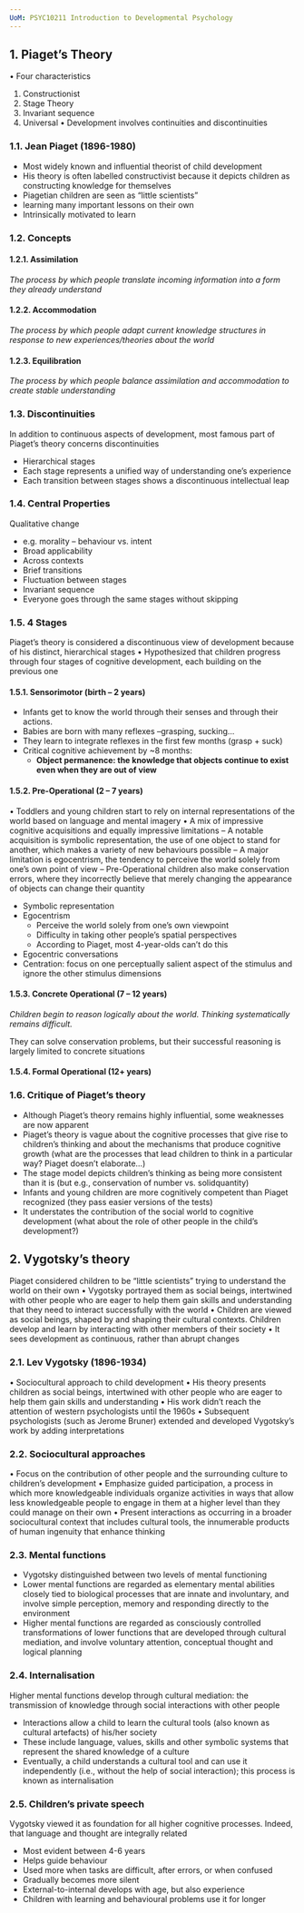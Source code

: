 ```yaml
---
UoM: PSYC10211 Introduction to Developmental Psychology
---
```

## 1. Piaget’s Theory

• Four characteristics
1. Constructionist
2. Stage Theory
3. Invariant sequence
4. Universal
• Development involves continuities and
discontinuities

### 1.1. Jean Piaget (1896-1980)
- Most widely known and influential theorist of child development 
- His theory is often labelled constructivist because it depicts children as constructing knowledge
for themselves 
- Piagetian children are seen as “little scientists”
- learning many important lessons on their own
- Intrinsically motivated to learn

### 1.2. Concepts
#### 1.2.1. Assimilation

*The process by which people translate incoming information into a form they already understand*

#### 1.2.2. Accommodation

*The process by which people adapt current knowledge structures in response to new experiences/theories about the world*

#### 1.2.3. Equilibration

*The process by which people balance assimilation and accommodation to create stable understanding*

### 1.3. Discontinuities

In addition to continuous aspects of development, most famous part of Piaget’s theory concerns discontinuities
- Hierarchical stages
- Each stage represents a unified way of understanding one’s experience
- Each transition between stages shows a discontinuous intellectual leap

### 1.4. Central Properties

Qualitative change
- e.g. morality – behaviour vs. intent
- Broad applicability
- Across contexts
- Brief transitions
- Fluctuation between stages
- Invariant sequence
- Everyone goes through the same stages without skipping

### 1.5. 4 Stages

Piaget’s theory is considered a discontinuous view of
development because of his distinct, hierarchical
stages
• Hypothesized that children progress through four
stages of cognitive development, each building on
the previous one

#### 1.5.1. Sensorimotor (birth – 2 years)

- Infants get to know the world through their senses and through their actions.
- Babies are born with many reflexes –grasping, sucking…
- They learn to integrate reflexes in the first few months (grasp + suck)
- Critical cognitive achievement by ~8 months: 
	- **Object permanence: the knowledge that objects continue to exist even when they are out of view**

#### 1.5.2. Pre-Operational (2 – 7 years)

• Toddlers and young children start to
rely on internal representations of the
world based on language and mental imagery
• A mix of impressive cognitive acquisitions and equally
impressive limitations
– A notable acquisition is symbolic representation, the use of one object
to stand for another, which makes a variety of new behaviours possible
– A major limitation is egocentrism, the tendency to perceive the world
solely from one’s own point of view
– Pre-Operational children also make conservation errors, where they
incorrectly believe that merely changing the appearance of objects can
change their quantity

- Symbolic representation
- Egocentrism
	- Perceive the world solely from one’s own viewpoint
	- Difficulty in taking other people’s spatial perspectives
	- According to Piaget, most 4-year-olds can’t do this
- Egocentric conversations
- Centration: focus on one perceptually salient aspect of the stimulus and ignore the other stimulus dimensions

#### 1.5.3. Concrete Operational (7 – 12 years)

*Children begin to reason logically about the world. Thinking systematically remains difficult.*

They can solve conservation problems, but their successful reasoning is largely limited to concrete situations

#### 1.5.4. Formal Operational (12+ years)

### 1.6. Critique of Piaget’s theory
- Although Piaget’s theory remains highly influential, some
weaknesses are now apparent
- Piaget’s theory is vague about the cognitive processes that give
rise to children’s thinking and about the mechanisms that
produce cognitive growth (what are the processes that lead
children to think in a particular way? Piaget doesn’t elaborate…)
- The stage model depicts children’s thinking as being more
consistent than it is (but e.g., conservation of number vs. solidquantity)
- Infants and young children are more cognitively competent than
Piaget recognized (they pass easier versions of the tests)
- It understates the contribution of the social world to cognitive
development (what about the role of other people in the child’s
development?)

## 2. Vygotsky’s theory

Piaget considered children to be “little
scientists” trying to understand the
world on their own
• Vygotsky portrayed them as social beings,
intertwined with other people who are eager to
help them gain skills and understanding that
they need to interact successfully with the
world
• Children are viewed as social beings, shaped by and shaping
their cultural contexts. Children develop and learn by
interacting with other members of their society
• It sees development as continuous, rather than abrupt changes

### 2.1. Lev Vygotsky (1896-1934)
• Sociocultural approach to child
development
• His theory presents children as social
beings, intertwined with other people
who are eager to help them gain skills
and understanding
• His work didn’t reach the attention of
western psychologists until the 1960s
• Subsequent psychologists (such as
Jerome Bruner) extended and developed
Vygotsky’s work by adding
interpretations

### 2.2. Sociocultural approaches
• Focus on the contribution of other people and the
surrounding culture to children’s development
• Emphasize guided participation, a process in which
more knowledgeable individuals organize activities in
ways that allow less knowledgeable people to engage
in them at a higher level than they could manage on
their own
• Present interactions as occurring in a broader
sociocultural context that includes cultural tools, the
innumerable products of human ingenuity that
enhance thinking

### 2.3. Mental functions
- Vygotsky distinguished between two levels of mental functioning
- Lower mental functions are regarded as elementary mental abilities closely tied to biological processes that are innate and involuntary, and involve simple perception, memory and responding directly to the environment
- Higher mental functions are regarded as consciously controlled transformations of lower functions that are developed through cultural mediation, and involve voluntary attention, conceptual thought and logical planning

### 2.4. Internalisation
 Higher mental functions develop through cultural mediation: the transmission of knowledge through social interactions with other people
- Interactions allow a child to learn the cultural tools (also known as cultural artefacts) of his/her society
- These include language, values, skills and other symbolic systems that represent the shared knowledge of a culture
- Eventually, a child understands a cultural tool and can use it independently (i.e., without the help of social interaction); this process is known as internalisation

### 2.5. Children’s private speech

Vygotsky viewed it as foundation for all higher cognitive processes. Indeed, that language and
thought are integrally related

- Most evident between 4-6 years
- Helps guide behaviour
- Used more when tasks are difficult, after errors, or when confused
- Gradually becomes more silent
- External-to-internal develops with age, but also experience
- Children with learning and behavioural problems use it for longer

